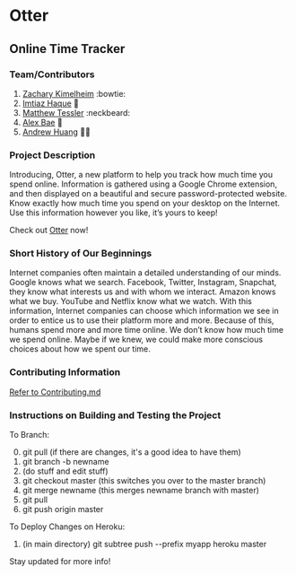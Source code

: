 # Otter
## Online Time Tracker

### Team/Contributors
1. [Zachary Kimelheim](https://github.com/zackkimelheim)  :bowtie:
2. [Imtiaz Haque](https://github.com/ih646) :princess:
3. [Matthew Tessler](https://github.com/matthewtessler) :neckbeard:
4. [Alex Bae](https://github.com/ajsbae) :construction_worker:
5. [Andrew Huang](https://github.com/anzhe7) :guardsman:

### Project Description
Introducing, Otter, a new platform to help you track how much time
you spend online. Information is gathered using a Google Chrome
extension, and then displayed on a beautiful and secure
password-protected website. Know exactly how much time you spend on
your desktop on the Internet. Use this information however you like,
it’s yours to keep!

Check out [Otter](https://otter-.herokuapp.com) now!

### Short History of Our Beginnings
Internet companies often maintain a detailed understanding of our minds.
Google knows what we search. Facebook, Twitter, Instagram, Snapchat,
they know what interests us and with whom we interact. Amazon knows
what we buy. YouTube and Netflix know what we watch. With this
information, Internet companies can choose which information we see in
order to entice us to use their platform more and more. Because of
this, humans spend more and more time online. We don’t know how much
time we spend online. Maybe if we knew, we could make more conscious
choices about how we spent our time.

### Contributing Information
[Refer to Contributing.md](https://github.com/nyu-software-engineering/online-time-tracker/blob/master/CONTRIBUTING.md)

### Instructions on Building and Testing the Project

To Branch:

0. git pull (if there are changes, it's a good idea to have them) 
1. git branch -b newname 
2. (do stuff and edit stuff)
3. git checkout master (this switches you over to the master branch)
4. git merge newname (this merges newname branch with master)
5. git pull
6. git push origin master

To Deploy Changes on Heroku:
1. (in main directory) git subtree push --prefix myapp heroku master

Stay updated for more info!
